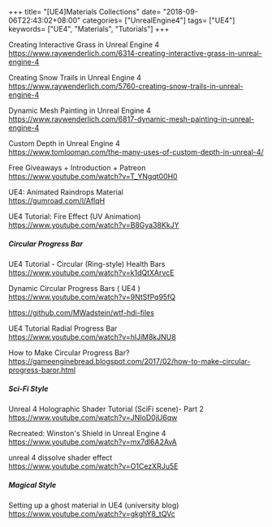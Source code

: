 +++
title= "[UE4]Materials Collections"
date= "2018-09-06T22:43:02+08:00"
categories= ["UnrealEngine4"]
tags= ["UE4"]
keywords= ["UE4", "Materials", "Tutorials"]
+++

Creating Interactive Grass in Unreal Engine 4  
https://www.raywenderlich.com/6314-creating-interactive-grass-in-unreal-engine-4

Creating Snow Trails in Unreal Engine 4  
https://www.raywenderlich.com/5760-creating-snow-trails-in-unreal-engine-4

Dynamic Mesh Painting in Unreal Engine 4  
https://www.raywenderlich.com/6817-dynamic-mesh-painting-in-unreal-engine-4

Custom Depth in Unreal Engine 4  
https://www.tomlooman.com/the-many-uses-of-custom-depth-in-unreal-4/

Free Giveaways + Introduction + Patreon  
https://www.youtube.com/watch?v=T_YNgqt00H0

UE4: Animated Raindrops Material  
https://gumroad.com/l/AflqH

UE4 Tutorial: Fire Effect (UV Animation)  
https://www.youtube.com/watch?v=B8Gya38KkJY

##### Circular Progress Bar

UE4 Tutorial - Circular (Ring-style) Health Bars  
https://www.youtube.com/watch?v=k1dQtXArvcE

Dynamic Circular Progress Bars ( UE4 )  
https://www.youtube.com/watch?v=9NtSfPq95fQ

https://github.com/MWadstein/wtf-hdi-files  

UE4 Tutorial Radial Progress Bar  
https://www.youtube.com/watch?v=hlJiM8kJNU8

How to Make Circular Progress Bar?  
https://gameenginebread.blogspot.com/2017/02/how-to-make-circular-progress-baror.html

##### Sci-Fi Style

Unreal 4 Holographic Shader Tutorial (SciFi scene)- Part 2  
https://www.youtube.com/watch?v=JNIoD0jU6qw

Recreated: Winston's Shield in Unreal Engine 4  
https://www.youtube.com/watch?v=mx7dl6A2AvA

unreal 4 dissolve shader effect  
https://www.youtube.com/watch?v=O1CezXRJu5E

##### Magical Style

Setting up a ghost material in UE4 (university blog)  
https://www.youtube.com/watch?v=gkghY8_tQVc